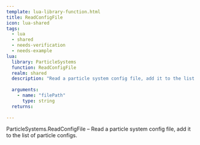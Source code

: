 ```yaml
---
template: lua-library-function.html
title: ReadConfigFile
icon: lua-shared
tags:
  - lua
  - shared
  - needs-verification
  - needs-example
lua:
  library: ParticleSystems
  function: ReadConfigFile
  realm: shared
  description: "Read a particle system config file, add it to the list of particle configs."
  
  arguments:
    - name: "filePath"
      type: string
  returns:
    
---
```


<div class="lua__search__keywords">
ParticleSystems.ReadConfigFile &#x2013; Read a particle system config file, add it to the list of particle configs.
</div>
